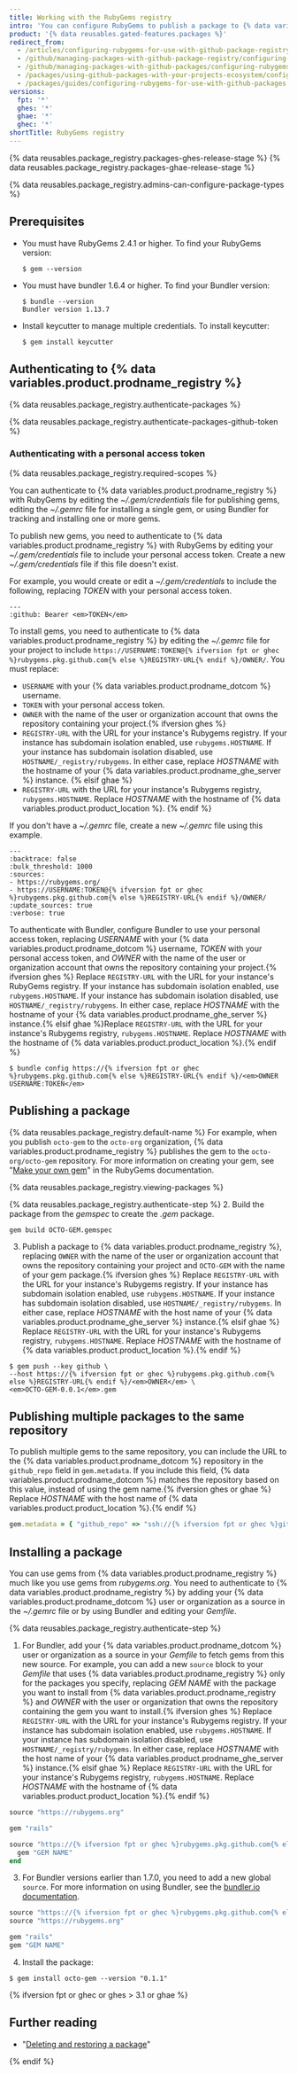 ```yaml
---
title: Working with the RubyGems registry
intro: 'You can configure RubyGems to publish a package to {% data variables.product.prodname_registry %} and to use packages stored on {% data variables.product.prodname_registry %} as dependencies in a Ruby project with Bundler.'
product: '{% data reusables.gated-features.packages %}'
redirect_from:
  - /articles/configuring-rubygems-for-use-with-github-package-registry
  - /github/managing-packages-with-github-package-registry/configuring-rubygems-for-use-with-github-package-registry
  - /github/managing-packages-with-github-packages/configuring-rubygems-for-use-with-github-packages
  - /packages/using-github-packages-with-your-projects-ecosystem/configuring-rubygems-for-use-with-github-packages
  - /packages/guides/configuring-rubygems-for-use-with-github-packages
versions:
  fpt: '*'
  ghes: '*'
  ghae: '*'
  ghec: '*'
shortTitle: RubyGems registry
---
```


{% data reusables.package_registry.packages-ghes-release-stage %}
{% data reusables.package_registry.packages-ghae-release-stage %}

{% data reusables.package_registry.admins-can-configure-package-types %}

## Prerequisites

- You must have RubyGems 2.4.1 or higher. To find your RubyGems version:

  ```shell
  $ gem --version
  ```

- You must have bundler 1.6.4 or higher. To find your Bundler version:

  ```shell
  $ bundle --version
  Bundler version 1.13.7
  ```

- Install keycutter to manage multiple credentials. To install keycutter:

  ```shell
  $ gem install keycutter
  ```

## Authenticating to {% data variables.product.prodname_registry %}

{% data reusables.package_registry.authenticate-packages %}

{% data reusables.package_registry.authenticate-packages-github-token %}

### Authenticating with a personal access token

{% data reusables.package_registry.required-scopes %}

You can authenticate to {% data variables.product.prodname_registry %} with RubyGems by editing the  *~/.gem/credentials* file for publishing gems, editing the *~/.gemrc* file for installing a single gem, or using Bundler for tracking and installing one or more gems.

To publish new gems, you need to authenticate to {% data variables.product.prodname_registry %} with RubyGems by editing your *~/.gem/credentials* file to include your personal access token.  Create a new *~/.gem/credentials* file if this file doesn't exist.

For example, you would create or edit a *~/.gem/credentials* to include the following, replacing *TOKEN* with your personal access token.

```shell
---
:github: Bearer <em>TOKEN</em>
```

To install gems, you need to authenticate to {% data variables.product.prodname_registry %} by editing the *~/.gemrc* file for your project to include `https://USERNAME:TOKEN@{% ifversion fpt or ghec %}rubygems.pkg.github.com{% else %}REGISTRY-URL{% endif %}/OWNER/`. You must replace:
  - `USERNAME` with your {% data variables.product.prodname_dotcom %} username.
  - `TOKEN` with your personal access token.
  - `OWNER` with the name of the user or organization account that owns the repository containing your project.{% ifversion ghes %}
  - `REGISTRY-URL` with the URL for your instance's Rubygems registry. If your instance has subdomain isolation enabled, use `rubygems.HOSTNAME`. If your instance has subdomain isolation disabled, use `HOSTNAME/_registry/rubygems`. In either case, replace *HOSTNAME* with the hostname of your {% data variables.product.prodname_ghe_server %} instance.
{% elsif ghae %}
  - `REGISTRY-URL` with the URL for your instance's Rubygems registry, `rubygems.HOSTNAME`. Replace *HOSTNAME* with the hostname of {% data variables.product.product_location %}.
{% endif %}

If you don't have a *~/.gemrc* file, create a new *~/.gemrc* file using this example.

```shell
---
:backtrace: false
:bulk_threshold: 1000
:sources:
- https://rubygems.org/
- https://USERNAME:TOKEN@{% ifversion fpt or ghec %}rubygems.pkg.github.com{% else %}REGISTRY-URL{% endif %}/OWNER/
:update_sources: true
:verbose: true  

```

To authenticate with Bundler, configure Bundler to use your personal access token, replacing *USERNAME* with your {% data variables.product.prodname_dotcom %} username, *TOKEN* with your personal access token, and *OWNER* with the name of the user or organization account that owns the repository containing your project.{% ifversion ghes %} Replace `REGISTRY-URL` with the URL for your instance's RubyGems registry. If your instance has subdomain isolation enabled, use `rubygems.HOSTNAME`. If your instance has subdomain isolation disabled, use `HOSTNAME/_registry/rubygems`. In either case, replace *HOSTNAME* with the hostname of your {% data variables.product.prodname_ghe_server %} instance.{% elsif ghae %}Replace `REGISTRY-URL` with the URL for your instance's Rubygems registry, `rubygems.HOSTNAME`. Replace *HOSTNAME* with the hostname of {% data variables.product.product_location %}.{% endif %}

```shell
$ bundle config https://{% ifversion fpt or ghec %}rubygems.pkg.github.com{% else %}REGISTRY-URL{% endif %}/<em>OWNER USERNAME:TOKEN</em>
```

## Publishing a package

{% data reusables.package_registry.default-name %} For example, when you publish `octo-gem` to the `octo-org` organization, {% data variables.product.prodname_registry %} publishes the gem to the `octo-org/octo-gem` repository. For more information on creating your gem, see "[Make your own gem](http://guides.rubygems.org/make-your-own-gem/)" in the RubyGems documentation.

{% data reusables.package_registry.viewing-packages %}

{% data reusables.package_registry.authenticate-step %}
2. Build the package from the *gemspec* to create the *.gem* package.
  ```shell
  gem build OCTO-GEM.gemspec
  ```
3. Publish a package to {% data variables.product.prodname_registry %}, replacing `OWNER` with the name of the user or organization account that owns the repository containing your project and `OCTO-GEM` with the name of your gem package.{% ifversion ghes %} Replace `REGISTRY-URL` with the URL for your instance's Rubygems registry. If your instance has subdomain isolation enabled, use `rubygems.HOSTNAME`. If your instance has subdomain isolation disabled, use `HOSTNAME/_registry/rubygems`. In either case, replace *HOSTNAME* with the host name of your {% data variables.product.prodname_ghe_server %} instance.{% elsif ghae %} Replace `REGISTRY-URL` with the URL for your instance's Rubygems registry, `rubygems.HOSTNAME`. Replace *HOSTNAME* with the hostname of {% data variables.product.product_location %}.{% endif %}

  ```shell
  $ gem push --key github \
  --host https://{% ifversion fpt or ghec %}rubygems.pkg.github.com{% else %}REGISTRY-URL{% endif %}/<em>OWNER</em> \
  <em>OCTO-GEM-0.0.1</em>.gem
  ```

## Publishing multiple packages to the same repository

To publish multiple gems to the same repository, you can include the URL to the {% data variables.product.prodname_dotcom %} repository in the `github_repo` field in `gem.metadata`. If you include this field, {% data variables.product.prodname_dotcom %} matches the repository based on this value, instead of using the gem name.{% ifversion ghes or ghae %} Replace *HOSTNAME* with the host name of {% data variables.product.product_location %}.{% endif %}

```ruby
gem.metadata = { "github_repo" => "ssh://{% ifversion fpt or ghec %}github.com{% else %}HOSTNAME{% endif %}/OWNER/REPOSITORY" }
```

## Installing a package

You can use gems from {% data variables.product.prodname_registry %} much like you use gems from *rubygems.org*. You need to authenticate to {% data variables.product.prodname_registry %} by adding your {% data variables.product.prodname_dotcom %} user or organization as a source in the *~/.gemrc* file or by using Bundler and editing your *Gemfile*.

{% data reusables.package_registry.authenticate-step %}
1. For Bundler, add your {% data variables.product.prodname_dotcom %} user or organization as a source in your *Gemfile* to fetch gems from this new source. For example, you can add a new `source` block to your *Gemfile* that uses {% data variables.product.prodname_registry %} only for the packages you specify, replacing *GEM NAME* with the package you want to install from {% data variables.product.prodname_registry %} and *OWNER* with the user or organization that owns the repository containing the gem you want to install.{% ifversion ghes %} Replace `REGISTRY-URL` with the URL for your instance's Rubygems registry. If your instance has subdomain isolation enabled, use `rubygems.HOSTNAME`. If your instance has subdomain isolation disabled, use `HOSTNAME/_registry/rubygems`. In either case, replace *HOSTNAME* with the host name of your {% data variables.product.prodname_ghe_server %} instance.{% elsif ghae %} Replace `REGISTRY-URL` with the URL for your instance's Rubygems registry, `rubygems.HOSTNAME`. Replace *HOSTNAME* with the hostname of {% data variables.product.product_location %}.{% endif %}

  ```ruby
  source "https://rubygems.org"

  gem "rails"

  source "https://{% ifversion fpt or ghec %}rubygems.pkg.github.com{% else %}REGISTRY-URL{% endif %}/OWNER" do
    gem "GEM NAME"
  end
  ```

3. For Bundler versions earlier than 1.7.0, you need to add a new global `source`. For more information on using Bundler, see the [bundler.io documentation](https://bundler.io/gemfile.html).

  ```ruby
  source "https://{% ifversion fpt or ghec %}rubygems.pkg.github.com{% else %}REGISTRY-URL{% endif %}/OWNER"
  source "https://rubygems.org"

  gem "rails"
  gem "GEM NAME"
  ```

4. Install the package:
  ```shell
  $ gem install octo-gem --version "0.1.1"
  ```

{% ifversion fpt or ghec or ghes > 3.1 or ghae %}

## Further reading

- "[Deleting and restoring a package](/packages/learn-github-packages/deleting-and-restoring-a-package)"

{% endif %}
